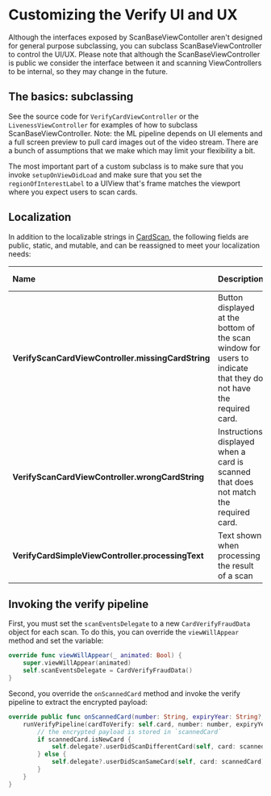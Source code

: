 # Customizing the Verify UI and UX

Although the interfaces exposed by ScanBaseViewContoller aren't designed for general purpose subclassing, you can subclass ScanBaseViewController to control the UI/UX. Please note that although the ScanBaseViewController is public we consider the interface between it and scanning ViewControllers to be internal, so they may change in the future.

## The basics: subclassing

See the source code for `VerifyCardViewController` or the `LivenessViewController` for examples of how to subclass ScanBaseViewController. Note: the ML pipeline depends on UI elements and a full screen preview to pull card images out of the video stream. There are a bunch of assumptions that we make which may limit your flexibility a bit.

The most important part of a custom subclass is to make sure that you invoke `setupOnViewDidLoad` and make sure that you set the `regionOfInterestLabel` to a UIView that's frame matches the viewport where you expect users to scan cards.

## Localization

In addition to the localizable strings in
[CardScan](../../card-scan/ios-integration-guide/ios-customization-guide.md#localization), the following fields are 
public, static, and mutable, and can be reassigned to meet your localization needs:

| Name | Description | Default Value |
| :--- | :--- | :--- |
| **VerifyScanCardViewController.missingCardString** | Button displayed at the bottom of the scan window for users to indicate that they do not have the required card. | I don't have this card |
| **VerifyScanCardViewController.wrongCardString** | Instructions displayed when a card is scanned that does not match the required card. | Card doesn't match |
| **VerifyCardSimpleViewController.processingText** | Text shown when processing the result of a scan | Processing, please wait |

## Invoking the verify pipeline

First, you must set the `scanEventsDelegate` to a new `CardVerifyFraudData` object for each scan. To do this, you can override the `viewWillAppear` method and set the variable:

```swift
override func viewWillAppear(_ animated: Bool) {
    super.viewWillAppear(animated)
    self.scanEventsDelegate = CardVerifyFraudData()
}
```

Second, you override the `onScannedCard` method and invoke the verify pipeline to extract the encrypted payload:

```swift
override public func onScannedCard(number: String, expiryYear: String?, expiryMonth: String?, scannedImage: UIImage?) {
    runVerifyPipeline(cardToVerify: self.card, number: number, expiryYear: expiryYear, expiryMonth: expiryMonth, debugForceError: nil) { scannedCard in
        // the encrypted payload is stored in `scannedCard`
        if scannedCard.isNewCard {
            self.delegate?.userDidScanDifferentCard(self, card: scannedCard)
        } else {
            self.delegate?.userDidScanSameCard(self, card: scannedCard)
        }
    }
}
```


